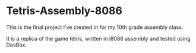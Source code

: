 # Tetris-Assembly-8086
This is the final project I've created in for my 10th grade assembly class.

It is a replica of the game tetris, written in i8086 assembly and tested using DosBox.

